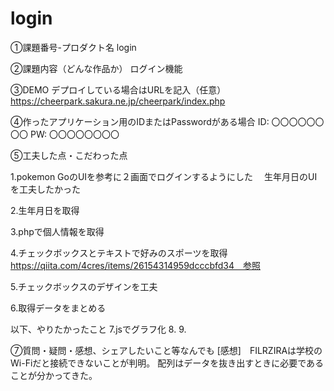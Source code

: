 # login
①課題番号-プロダクト名
login

②課題内容（どんな作品か）
ログイン機能

③DEMO
デプロイしている場合はURLを記入（任意） https://cheerpark.sakura.ne.jp/cheerpark/index.php

④作ったアプリケーション用のIDまたはPasswordがある場合
ID: 〇〇〇〇〇〇〇〇
PW: 〇〇〇〇〇〇〇〇

⑤工夫した点・こだわった点

1.pokemon GoのUIを参考に２画面でログインするようにした
　生年月日のUIを工夫したかった

2.生年月日を取得

3.phpで個人情報を取得

4.チェックボックスとテキストで好みのスポーツを取得
　https://qiita.com/4cres/items/26154314959dcccbfd34　参照
 
5.チェックボックスのデザインを工夫

6.取得データをまとめる

以下、やりたかったこと
7.jsでグラフ化
8.
9.


⑦質問・疑問・感想、シェアしたいこと等なんでも
[感想]　FILRZIRAは学校のWi-Fiだと接続できないことが判明。
配列はデータを抜き出すときに必要であることが分かってきた。
